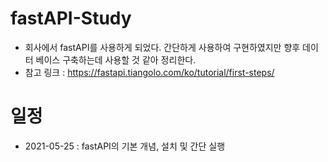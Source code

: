# fastAPI-Study

 - 회사에서 fastAPI를 사용하게 되었다. 간단하게 사용하여 구현하였지만 향후 데이터 베이스 구축하는데 사용할 것 같아 정리한다. 
 - 참고 링크 : https://fastapi.tiangolo.com/ko/tutorial/first-steps/

# 일정
 - 2021-05-25 : fastAPI의 기본 개념, 설치 및 간단 실행